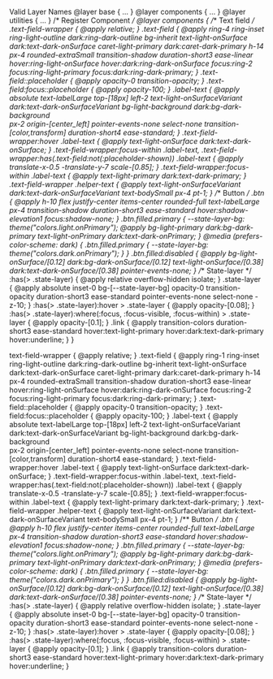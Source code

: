 Valid Layer Names
@layer base { ... }
@layer components { ... }
@layer utilities { ... }
/*
Register Component
*/
@layer components {
  /**
  Text field
  */
  .text-field-wrapper {
    @apply relative;
  }
  .text-field {
    @apply ring-4
     ring-inset
     ring-light-outline
     dark:ring-dark-outline
     bg-inherit
     text-light-onSurface
     dark:text-dark-onSurface
     caret-light-primary
     dark:caret-dark-primary
     h-14
     px-4
     rounded-extraSmall
     transition-shadow
     duration-short3
     ease-linear
   hover:ring-light-onSurface
   hover:dark:ring-dark-onSurface 
     focus:ring-2
   focus:ring-light-primary
   focus:dark:ring-dark-primary;
  }
  .text-field::placeholder {
    @apply opacity-0
    transition-opacity;
  }
  .text-field:focus::placeholder {
    @apply opacity-100;
  }
  .label-text {
    @apply absolute
    text-labelLarge
    top-[18px]
    left-2
    text-light-onSurfaceVariant
    dark:text-dark-onSurfaceVariant
    bg-light-background
    dark:bg-dark-background  
    px-2
    origin-[center_left]
    pointer-events-none
    select-none
    transition-[color,transform]
    duration-short4
    ease-standard;
  }
  .text-field-wrapper:hover .label-text {
    @apply text-light-onSurface
    dark:text-dark-onSurface;
  }
  .text-field-wrapper:focus-within .label-text,
  .text-field-wrapper:has(.text-field:not(:placeholder-shown)) .label-text {
    @apply translate-x-0.5
    -translate-y-7
    scale-[0.85];
  }
  .text-field-wrapper:focus-within .label-text {
    @apply text-light-primary
    dark:text-dark-primary;
  }
  .text-field-wrapper .helper-text {
    @apply text-light-onSurfaceVariant
    dark:text-dark-onSurfaceVariant
    text-bodySmall
    px-4
    pt-1;
  }
  /**
  Button
  */
  .btn {
    @apply h-10
    flex
    justify-center
    items-center
    rounded-full
    text-labelLarge
    px-4
    transition-shadow
    duration-short3
    ease-standard
    hover:shadow-elevation1
    focus:shadow-none;
  }
  .btn.filled.primary {
    --state-layer-bg: theme("colors.light.onPrimary");
    @apply bg-light-primary
    dark:bg-dark-primary
    text-light-onPrimary
    dark:text-dark-onPrimary;
  }
  @media (prefers-color-scheme: dark) {
    .btn.filled.primary {
      --state-layer-bg: theme("colors.dark.onPrimary");
    }
  }
  .btn.filled:disabled {
    @apply bg-light-onSurface/[0.12]
    dark:bg-dark-onSurface/[0.12]
    text-light-onSurface/[0.38]
    dark:text-dark-onSurface/[0.38]
    pointer-events-none;
  }
  /**
  State-layer
  */
  :has(> .state-layer) {
    @apply relative
    overflow-hidden
    isolate;
  }
  .state-layer {
    @apply absolute
    inset-0
    bg-[--state-layer-bg]
    opacity-0
    transition-opacity
    duration-short3
    ease-standard
    pointer-events-none
    select-none
    -z-10;
  }
  :has(> .state-layer):hover > .state-layer {
    @apply opacity-[0.08];
  }
  :has(> .state-layer):where(:focus, :focus-visible, :focus-within)
    > .state-layer {
    @apply opacity-[0.1];
  }
  .link {
    @apply transition-colors
    duration-short3
    ease-standard
    hover:text-light-primary
    hover:dark:text-dark-primary
    hover:underline;
  }
}

text-field-wrapper {
    @apply relative;
  }
  .text-field {
    @apply ring-1
     ring-inset
     ring-light-outline
     dark:ring-dark-outline
     bg-inherit
     text-light-onSurface
     dark:text-dark-onSurface
     caret-light-primary
     dark:caret-dark-primary
     h-14
     px-4
     rounded-extraSmall
     transition-shadow
     duration-short3
     ease-linear
   hover:ring-light-onSurface
   hover:dark:ring-dark-onSurface 
     focus:ring-2
   focus:ring-light-primary
   focus:dark:ring-dark-primary;
  }
  .text-field::placeholder {
    @apply opacity-0
    transition-opacity;
  }
  .text-field:focus::placeholder {
    @apply opacity-100;
  }
  .label-text {
    @apply absolute
    text-labelLarge
    top-[18px]
    left-2
    text-light-onSurfaceVariant
    dark:text-dark-onSurfaceVariant
    bg-light-background
    dark:bg-dark-background  
    px-2
    origin-[center_left]
    pointer-events-none
    select-none
    transition-[color,transform]
    duration-short4
    ease-standard;
  }
  .text-field-wrapper:hover .label-text {
    @apply text-light-onSurface
    dark:text-dark-onSurface;
  }
  .text-field-wrapper:focus-within .label-text,
  .text-field-wrapper:has(.text-field:not(:placeholder-shown)) .label-text {
    @apply translate-x-0.5
    -translate-y-7
    scale-[0.85];
  }
  .text-field-wrapper:focus-within .label-text {
    @apply text-light-primary
    dark:text-dark-primary;
  }
  .text-field-wrapper .helper-text {
    @apply text-light-onSurfaceVariant
    dark:text-dark-onSurfaceVariant
    text-bodySmall
    px-4
    pt-1;
  }
  /**
  Button
  */
  .btn {
    @apply h-10
    flex
    justify-center
    items-center
    rounded-full
    text-labelLarge
    px-4
    transition-shadow
    duration-short3
    ease-standard
    hover:shadow-elevation1
    focus:shadow-none;
  }
  .btn.filled.primary {
    --state-layer-bg: theme("colors.light.onPrimary");
    @apply bg-light-primary
    dark:bg-dark-primary
    text-light-onPrimary
    dark:text-dark-onPrimary;
  }
  @media (prefers-color-scheme: dark) {
    .btn.filled.primary {
      --state-layer-bg: theme("colors.dark.onPrimary");
    }
  }
  .btn.filled:disabled {
    @apply bg-light-onSurface/[0.12]
    dark:bg-dark-onSurface/[0.12]
    text-light-onSurface/[0.38]
    dark:text-dark-onSurface/[0.38]
    pointer-events-none;
  }
  /**
  State-layer
  */
  :has(> .state-layer) {
    @apply relative
    overflow-hidden
    isolate;
  }
  .state-layer {
    @apply absolute
    inset-0
    bg-[--state-layer-bg]
    opacity-0
    transition-opacity
    duration-short3
    ease-standard
    pointer-events-none
    select-none
    -z-10;
  }
  :has(> .state-layer):hover > .state-layer {
    @apply opacity-[0.08];
  }
  :has(> .state-layer):where(:focus, :focus-visible, :focus-within)
    > .state-layer {
    @apply opacity-[0.1];
  }
  .link {
    @apply transition-colors
    duration-short3
    ease-standard
    hover:text-light-primary
    hover:dark:text-dark-primary
    hover:underline;
  }